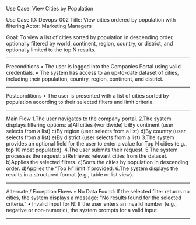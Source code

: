 
Use Case: View Cities by Population

Use Case ID: Devops-002
Title: View cities ordered by population with filtering
Actor: Marketing Managers

Goal:
To view a list of cities sorted by population in descending order, optionally filtered by world, continent, region, country, or district, and optionally limited to the top N results.
________________________________________
Preconditions
• The user is logged into the Companies Portal using valid credentials.
• The system has access to an up-to-date dataset of cities, including their population, country, region, continent, and district.
________________________________________
Postconditions
• The user is presented with a list of cities sorted by population according to their selected filters and limit criteria.
________________________________________
Main Flow
1.The user navigates to the company portal.
2.The system displays filtering options:
a)All cities (worldwide)
b)By continent (user selects from a list)
c)By region (user selects from a list)
d)By country (user selects from a list)
e)By district (user selects from a list)
3.The system provides an optional field for the user to enter a value for Top N cities (e.g., top 10 most populated).
4.The user submits their request.
5.The system processes the request:
a)Retrieves relevant cities from the dataset.
b)Applies the selected filters.
c)Sorts the cities by population in descending order.
d)Applies the “Top N” limit if provided.
6.The system displays the results in a structured format (e.g., table or list view).
________________________________________
Alternate / Exception Flows
• No Data Found: If the selected filter returns no cities, the system displays a message: “No results found for the selected criteria.”
• Invalid Input for N: If the user enters an invalid number (e.g., negative or non-numeric), the system prompts for a valid input.
________________________________________




